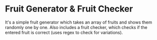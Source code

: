 # Fruit Generator & Fruit Checker
It's a simple fruit generator which takes an array of fruits and shows them randomly one by one. Also includes a fruit checker, which checks if the entered fruit is correct (uses regex to check for variations).
